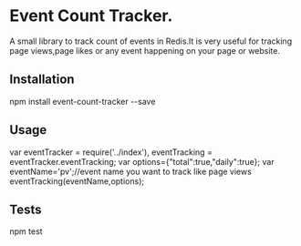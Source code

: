 Event Count Tracker.
====================

A small library to track count of events in Redis.It is very useful for tracking page views,page likes or any event happening on your page or website.

## Installation

  npm install event-count-tracker --save

## Usage

 var  eventTracker = require('../index'),
 eventTracking = eventTracker.eventTracking;
 var options={"total":true,"daily":true};
 var eventName='pv';//event name you want to track like page views
 eventTracking(eventName,options);


## Tests

  npm test